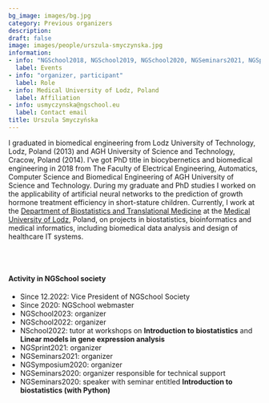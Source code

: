 ```yaml
---
bg_image: images/bg.jpg
category: Previous organizers
description: 
draft: false
image: images/people/urszula-smyczynska.jpg
information:
- info: "NGSchool2018, NGSchool2019, NGSchool2020, NGSeminars2021, NGSprint2021, NGSchool2022, NGSymposium2022, NGSchool2023"
  label: Events
- info: "organizer, participant"
  label: Role
- info: Medical University of Lodz, Poland
  label: Affiliation
- info: usmyczynska@ngschool.eu
  label: Contact email
title: Urszula Smyczyńska
---
```


I graduated in biomedical engineering from Lodz University of Technology, Lodz, Poland (2013) and AGH University of Science and Technology, Cracow, Poland (2014). I’ve got  PhD title in biocybernetics and biomedical engineering in 2018 from The Faculty of Electrical Engineering, Automatics, Computer Science and Biomedical Engineering of AGH University of Science and Technology. During my graduate and PhD studies I worked on the applicability of artificial neural networks to the prediction of growth hormone treatment efficiency in short-stature children.
Currently, I work at the [Department of Biostatistics and Translational Medicine](https://biostat.umed.pl) at the [Medical University of Lodz](https://en.umed.pl/), Poland, on projects in biostatistics, bioinformatics and medical informatics, including biomedical data analysis and design of healthcare IT systems.     

<br>&nbsp;
<br>

#### Activity in NGSchool society
* Since 12.2022: Vice President of NGSchool Society 
* Since 2020: NGSchool webmaster
* NGSchool2023: organizer
* NGSchool2022: organizer
* NSchool2022: tutor at workshops on **Introduction to biostatistics** and **Linear models in gene expression analysis**
* NGSprint2021: organizer
* NGSeminars2021: organizer
* NGSymposium2020: organizer
* NGSeminars2020: organizer responsible for technical support
* NGSeminars2020: speaker with seminar entitled **Introduction to biostatistics (with Python)**